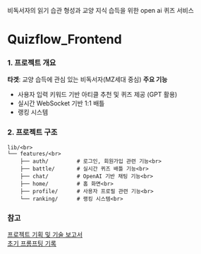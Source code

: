 비독서자의 읽기 습관 형성과 교양 지식 습득을 위한 open ai 퀴즈 서비스
# Quizflow_Frontend


### 1. 프로젝트 개요
**타겟**: 교양 습득에 관심 있는 비독서자(MZ세대 중심)
**주요 기능**
- 사용자 입력 키워드 기반 아티클 추천 및 퀴즈 제공 (GPT 활용)
- 실시간 WebSocket 기반 1:1 배틀
- 랭킹 시스템

### 2. 프로젝트 구조
```
lib/<br>
└── features/<br>
    ├── auth/         # 로그인, 회원가입 관련 기능<br>
    ├── battle/       # 실시간 퀴즈 배틀 기능<br>
    ├── chat/         # OpenAI 기반 채팅 기능<br>
    ├── home/         # 홈 화면<br>
    ├── profile/      # 사용자 프로필 관련 기능<br>
    └── ranking/      # 랭킹 시스템<br>
```
### 참고
[프로젝트 기획 및 기술 보고서](https://github.com/dear-yy/CapstoneDesignProject/blob/main/Capstone-2ndReport-25-%EB%94%94%EC%96%B4%EB%A6%AC%20v1-2025-05-06.md)<br>
[초기 프롬프팅 기록](https://github.com/dear-yy/Quizflow_OpenAI)

